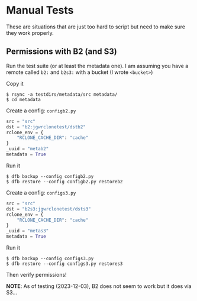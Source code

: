 # Manual Tests

These are situations that are just too hard to script but need to make sure they work properly.

## Permissions with B2 (and S3)

Run the test suite (or at least the metadata one). I am assuming you have a remote called `b2:` and `b2s3:` with a bucket (I wrote `<bucket>`)

Copy it

    $ rsync -a testdirs/metadata/src metadata/
    $ cd metadata
    
Create a config: `configb2.py`

```python
src = "src"
dst = "b2:jgwrclonetest/dstb2"
rclone_env = {
    "RCLONE_CACHE_DIR": "cache"
}
_uuid = "metab2"
metadata = True
```

Run it

    $ dfb backup --config configb2.py
    $ dfb restore --config configb2.py restoreb2

Create a config: `configs3.py`

```python
src = "src"
dst = "b2s3:jgwrclonetest/dsts3"
rclone_env = {
    "RCLONE_CACHE_DIR": "cache"
}
_uuid = "metas3"
metadata = True
```

Run it

    $ dfb backup --config configs3.py
    $ dfb restore --config configs3.py restores3
    
Then verify permissions!

**NOTE**: As of testing (2023-12-03), B2 does not seem to work but it does via S3...